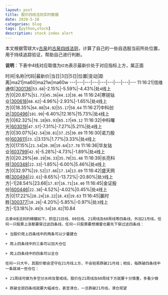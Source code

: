 ```yaml
---
layout: post
title: 股价四线法则实时数据
date: 2020-5-10
categories: blog
tags: [python,stock]
description: stock index alert
---
```



本文根据雪球大v[古泉](https://xueqiu.com/u/7148646888)的[古泉四线法则](https://xueqiu.com/7148646888/130498192)，计算了自己的一些自选股当前所处位置，用于持续追踪验证，帮助自己进行判断。

**说明**：下表中4线对应取值为`红色`表示最新价处于对应指标上方，属正面

时间|名称|代码|最新价|当日|3日|5日|位置|变动|距离|ma21|ma60|ma21w|ma60w
---|---|---|---|---|---|---|---|---
11:16:21|信维通信|[300136](https://xueqiu.com/S/SZ300136)|`53.68`|-2.15%|-5.59%|-4.43%|处`4`线上方|0|20.87%|`51.73`|`45.36`|`44.13`|`38.46`
11:16:24|寒锐钴业|[300618](https://xueqiu.com/S/SZ300618)|`68.62`|-4.96%|-2.93%|-1.65%|处`4`线上方|0|18.35%|`64.08`|`54.92`|`55.17`|`58.64`
11:16:27|中科创达|[300496](https://xueqiu.com/S/SZ300496)|`101.99`|-6.40%|12.16%|15.73%|处`4`线上方|0|62.32%|`78.18`|`65.93`|`65.17`|`49.12`
11:16:32|中科曙光|[603019](https://xueqiu.com/S/SH603019)|`47.57`|-7.31%|-7.27%|5.21%|处`4`线上方|0|30.07%|`42.54`|`38.81`|`37.25`|`30.09`
11:16:30|诺力股份|[603611](https://xueqiu.com/S/SH603611)|`23.1`|3.13%|1.77%|3.33%|处`4`线上方|0|17.15%|`21.54`|`20.30`|`19.64`|`17.78`
11:16:36|华友钴业|[603799](https://xueqiu.com/S/SH603799)|`42.9`|-5.28%|-4.73%|-1.89%|处`4`线上方|0|20.29%|`40.19`|`36.33`|`35.70`|`31.48`
11:16:39|长亮科技|[300348](https://xueqiu.com/S/SZ300348)|`22.33`|-1.85%|-6.00%|5.46%|处`4`线上方|0|32.97%|`19.52`|`17.66`|`17.14`|`13.89`
11:16:42|盛天网络|[300494](https://xueqiu.com/S/SZ300494)|`22.61`|-8.65%|-13.72%|-20.80%|处`3`线上方|-1|28.54%|23.66|`17.87`|`16.71`|`14.40`
11:16:45|金证股份|[600446](https://xueqiu.com/S/SH600446)|`22.38`|-4.52%|-4.02%|0.45%|处`4`线上方|0|17.22%|`20.24`|`18.22`|`18.43`|`19.63`
11:16:45|赢时胜|[300377](https://xueqiu.com/S/SZ300377)|`10.26`|-4.20%|-5.85%|-0.97%|处`3`线上方|-1|3.18%|`9.49`|`9.54`|`10.02`|10.84

```
古泉4线法则的精髓如下。抓住21日线、60日线、21周线及60周线等四条线，外加21月线，任何一只股票上涨都要穿过这四条线，任何一只股票要想爆雷也要先下穿过这四条线：

+ 当股价爬上四条线中的两条可以少量建仓

+ 爬上四条线中的三条可以加大仓位

+ 爬上四条线中的四条可以全仓

任何一只大牛，其股价都会坚守在21月线上方，不会轻易跌破21月线；相反，每跌破四条线中一条就减一些仓位：

+ 21周线可做为多空分水岭及警戒线，股价在21周线及60周线下方就要十分慎重，多看少做

+ 跌破全部四条线就要大幅减仓，甚至清仓，一旦跌破21月线，清仓观望
```